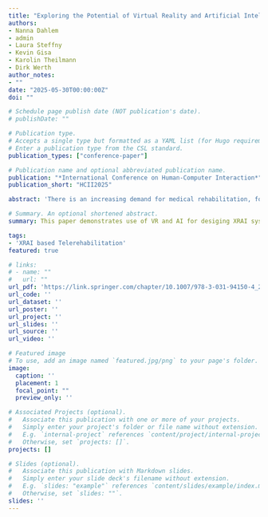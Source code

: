 ```yaml
---
title: "Exploring the Potential of Virtual Reality and Artificial Intelligence in Physical Rehabilitation: Benefits, Challenges, and a Tailored Application Design"
authors:
- Nanna Dahlem
- admin
- Laura Steffny
- Kevin Gisa
- Karolin Theilmann
- Dirk Werth
author_notes:
- ""
date: "2025-05-30T00:00:00Z"
doi: ""

# Schedule page publish date (NOT publication's date).
# publishDate: ""

# Publication type.
# Accepts a single type but formatted as a YAML list (for Hugo requirements).
# Enter a publication type from the CSL standard.
publication_types: ["conference-paper"]

# Publication name and optional abbreviated publication name.
publication: "*International Conference on Human-Computer Interaction*"
publication_short: "HCII2025"

abstract: 'There is an increasing demand for medical rehabilitation, for both aftercare and prevention. At the same time, the medical sector is facing a growing shortage of health professionals, leading to gaps in medical care. Especially in rural areas, access to qualified rehabilitation therapy is deteriorating. Digital rehabilitation applications offer a solution by enabling location-independent therapy. Virtual Reality (VR) has shown great potential in this area but faces significant challenges. Applications need to be adapted to the unique requirements of rehabilitation therapy. This paper highlights the need for controlled, virtual physical rehabilitation as well as technical and user-related challenges involved. A comprehensive concept is presented that combines VR with Artificial Intelligence (AI) to realize location-independent physical rehabilitation and preserve the benefits of traditional rehabilitation. Since particularly collaborative rehabilitation has been proven to be crucial for achieving positive group dynamic effects, the proposed concept ensures that this aspect is carefully maintained when transitioning rehabilitation to the virtual world. The concept integrates automated support in form of an AI-based supervisor detecting incorrectly performed exercises. Initial results on a dataset collected solely for rehabilitation sports exercises show that the AI for Human Activity Recognition (HAR) is able to reliably recognize these exercises with over 90% accuracy.'

# Summary. An optional shortened abstract.
summary: This paper demonstrates use of VR and AI for desiging XRAI systym that facilitates collaborative telerehabilitation exercises via stand-alone VR headset in a virtual training room.

tags:
- 'XRAI based Telerehabilitation'
featured: true

# links:
# - name: ""
#   url: ""
url_pdf: 'https://link.springer.com/chapter/10.1007/978-3-031-94150-4_24'
url_code: ''
url_dataset: ''
url_poster: ''
url_project: ''
url_slides: ''
url_source: ''
url_video: ''

# Featured image
# To use, add an image named `featured.jpg/png` to your page's folder. 
image:
  caption: ''
  placement: 1
  focal_point: ""
  preview_only: ''

# Associated Projects (optional).
#   Associate this publication with one or more of your projects.
#   Simply enter your project's folder or file name without extension.
#   E.g. `internal-project` references `content/project/internal-project/index.md`.
#   Otherwise, set `projects: []`.
projects: []

# Slides (optional).
#   Associate this publication with Markdown slides.
#   Simply enter your slide deck's filename without extension.
#   E.g. `slides: "example"` references `content/slides/example/index.md`.
#   Otherwise, set `slides: ""`.
slides: ''
---
```


